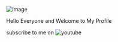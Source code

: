 ![image](https://raw.githubusercontent.com/codeSTACKr/codestackr-vscode-theme/master/images/theme-demo.gif)

Hello Everyone and Welcome to My Profile

subscribe to me on ![youtube](https://cdn.jsdelivr.net/npm/simple-icons@v4/icons/YouTube.svg)
